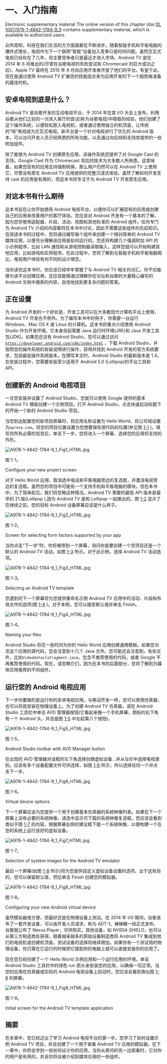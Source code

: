 # 一、入门指南

Electronic supplementary material The online version of this chapter (doi:[10.​1007/​978-1-4842-1784-9_​1](http://dx.doi.org/10.1007/978-1-4842-1784-9_1)) contains supplementary material, which is available to authorized users.

众所周知，科技在我们生活的方方面面都在不断进步。随着智能手机和平板电脑的爆炸式增长，电视作为下一个联网“智能”设备加入竞争只是时间问题。虽然交互式电视已经存在了几年，但主要竞争者只是最近才进入市场，Android TV 是在 2014 年 6 月推出的(尽管在谷歌电视的失败尝试和 Chromecast 的巨大成功之后)，Apple TV 最终在 2015 年 9 月向应用开发者开放了他们的平台。有鉴于此，现在是通过使用 Android TV 扩展您的技能组合来为应用开发的下一个趋势做准备的最佳时机。

## 安卓电视到底是什么？

Android TV 是谷歌开发的互动电视平台，于 2014 年在其 I/O 大会上发布。利用谷歌从他们之前的一次进入客厅的尝试(称为谷歌电视)中吸取的经验，他们创建了这个操作系统，以便轻松嵌入电视机，或者通过使用独立的机顶盒，让传统的“哑”电视成为交互式电视。新平台是一个针对电视进行了优化的 Android 版本，可以访问开发人员已经熟悉的所有功能，以及通过向后倾斜支持库提供的一些附加组件。

除了能够为 Android TV 创建原生应用，该操作系统还提供了对 Google Cast 的支持。Google Cast 作为 Chromecast 背后的技术为大多数人所熟悉。这意味着，如果您现有的应用支持强制转换，那么用户仍然可以在 Android TV 上使用它，尽管没有原生 Android TV 应用提供的完整沉浸式体验。虽然了解如何开发支持 cast 的应用是有用的，但这本书将专注于为 Android TV 开发原生应用。

## 对这本书有什么期待

这本书旨在让你开始使用 Android 电视平台，以便你可以扩展现有的应用或创建自己的应用来改善用户的客厅体验。您应该对 Android 开发有一个基本的了解，因为您将使用适配器、片段、活动、视图和其他标准的 Android 组件。任何专门为 Android TV 介绍的内容都将在本书中讨论，因此不需要这些组件的先前知识。在阅读本书的过程中，您将通过编写每个组件来创建一个相对简单的 Android TV 媒体应用，以便充分理解该应用是如何运行的。您还将构建几个强调附加 API 的小示例程序，比如 LAN 通信和从游戏控制器读取输入，这样您就可以开始构建其他应用，比如游戏和实用程序。在此过程中，您将了解到与智能手机和平板电脑相比，电视用户体验有何不同的设计理念。

当你读完这本书时，你应该已经牢牢掌握了与 Android TV 相关的词汇。你不仅能够为该平台创建应用，还应该能够通过理解你在论坛和谷歌的大量精心编写的 Android 文档中搜索的内容，自信地找到更复杂问题的答案。

## 正在设置

为 Android 开发的一个好处是，开发工具可以在大多数现代计算机平台上使用，Android TV 开发也不例外。为了编写本书中的例子，你需要一台运行 Windows、Mac OS X 或 Linux 的计算机。这本书将重点介绍使用 Android Studio 作为开发环境，它本身目前需要 Java 运行时环境(JRE)和 Java 开发工具包(JDK)。如果您还没有 Android Studio，您可以通过访问 [`https://developer.android.com/sdk/index.html`](https://developer.android.com/sdk/index.html) ，下载 Android Studio，并按照您的操作系统的安装说明进行操作，获得并找到 Android 开发的官方系统要求，包括最低操作系统版本。在撰写本文时，Android Studio 的最新版本是 1.4。在安装过程中，您需要安装至少适用于 Android 5.0 (Lollipop)的平台工具和 API。

## 创建新的 Android 电视项目

一旦您安装并设置了 Android Studio，您就可以使用 Google 提供的基本 Android TV 模板创建一个示例项目。打开 Android Studio，点击快速启动标题下的开始一个新的 Android Studio 项目。

当您到达配置您的新项目屏幕时，将应用名称设置为 Hello World，将公司域设置为`apress.com`，将您的项目位置设置为您想要保存源代码的位置(参见图 [1-1](#Fig1) )。填写完所有必需的信息后，单击下一步，您将进入一个屏幕，选择您的应用将支持的外形。

![A978-1-4842-1784-9_1_Fig1_HTML.jpg](img/A978-1-4842-1784-9_1_Fig1_HTML.jpg)

图 1-1。

Configure your new project screen

对于 Hello World 应用，取消选中电话和平板电脑旁边的复选框，并激活电视旁边的复选框。虽然您的项目中可能有一个支持手机和平板电脑的模块，但在本书中，为了简单起见，我们将忽略这种情况。Android TV 需要的最低 API 版本是最早的 21 版(Lollipop ),因为 Android TV 是和 Lollipop 一起推出的。图 [1-2](#Fig2) 显示了在继续之前，您的目标 Android 设备屏幕应该是什么样子。

![A978-1-4842-1784-9_1_Fig2_HTML.jpg](img/A978-1-4842-1784-9_1_Fig2_HTML.jpg)

图 1-2。

Screen for selecting form factors supported by your app

当你点击“下一步”时，你将被带到一个屏幕，询问你是要创建一个空项目还是一个默认的 Android TV 活动，如图 [1-3](#Fig3) 所示。对于此示例，选择 Android TV 活动选项。

![A978-1-4842-1784-9_1_Fig3_HTML.jpg](img/A978-1-4842-1784-9_1_Fig3_HTML.jpg)

图 1-3。

Selecting an Android TV template

您遇到的下一个屏幕将为您提供重命名示例 Android TV 应用中的活动、片段和布局文件的选项(图 [1-4](#Fig4) )。对于本例，您可以接受默认值并单击 Finish。

![A978-1-4842-1784-9_1_Fig4_HTML.jpg](img/A978-1-4842-1784-9_1_Fig4_HTML.jpg)

图 1-4。

Naming your files

Android Studio 将花一些时间为你的 Hello World 应用创建通用模板。如果您浏览这个应用的源代码，您会注意到十几个 Java 文件。您可能还会注意到，有些文件，比如`VideoDetailsFragment.java`，包含不推荐使用的代码，或者 Google 不再推荐使用的代码。现在，请忽略它们，因为在本书的后面部分，您将了解到为媒体应用推荐的不同组件。

## 运行您的 Android 电视应用

下一步你要做的是运行你的安卓电视应用。与移动开发一样，您可以使用仿真器，也可以将其安装在物理设备上。为了创建 Android TV 仿真器，请在 Android Studio 工具栏中单击 AVD 管理器按钮(它看起来像一个手机屏幕，图标的右下角有一个 Android 头，并且是图 [1-5](#Fig5) 中左起第八个按钮)。

![A978-1-4842-1784-9_1_Fig5_HTML.jpg](img/A978-1-4842-1784-9_1_Fig5_HTML.jpg)

图 1-5。

Android Studio toolbar with AVD Manager button

在出现的 AVD 管理器对话框的左下角选择创建虚拟设备…并从左栏中选择电视类别。应该有多个设备配置文件可供选择，如图 [1-6](#Fig6) 所示，所以选择任何一个并点击下一步。

![A978-1-4842-1784-9_1_Fig6_HTML.jpg](img/A978-1-4842-1784-9_1_Fig6_HTML.jpg)

图 1-6。

Virtual device options

下一个屏幕应该为您提供一个用于创建基本仿真器的系统映像列表。如果在下一个屏幕上没有必要的系统映像，请选中显示可下载的系统映像复选框。您应该会看到类似于图 [1-7](#Fig7) 的内容。根据屏幕右侧的建议框下载一个系统映像，以便构建一个在您的系统上运行良好的虚拟设备。

![A978-1-4842-1784-9_1_Fig7_HTML.jpg](img/A978-1-4842-1784-9_1_Fig7_HTML.jpg)

图 1-7。

Selection of system images for the Android TV emulator

最后一个屏幕(如图 [1-8](#Fig8) 所示)将为您提供自定义虚拟设备设置的选项。出于这些目的，您可以保留默认值，然后单击 Finish 创建您的模拟器。

![A978-1-4842-1784-9_1_Fig8_HTML.jpg](img/A978-1-4842-1784-9_1_Fig8_HTML.jpg)

图 1-8。

Configuring your new Android virtual device

虽然模拟器很方便，但最好还是在物理设备上测试。在 2014 年 I/O 期间，谷歌发布了一套开发设备，可以由开发人员请求，称为 ADT-1。棒棒糖一经正式发布，谷歌就公布了 Nexus Player，可供购买。其他设备，如 NVIDIA SHIELD，也可以从第三方制造商处获得。随着越来越多的原始设备制造商将 Android TV 集成到他们的电视机或创建机顶盒，测试设备的选择将继续增加。如果你有一个测试用的物理设备，你只需在它运行的时候把它插到你的电脑上就可以直接安装你的应用了。

现在您已经创建了一个 Hello World 示例应用和一个运行应用的环境，单击 Android Studio 工具栏中的绿色 run 箭头来安装您的应用，以确保一切正常。当您的应用在仿真器或实际的 Android 电视设备上启动时，您应该会看到类似图 [1-9](#Fig9) 的屏幕。

![A978-1-4842-1784-9_1_Fig9_HTML.jpg](img/A978-1-4842-1784-9_1_Fig9_HTML.jpg)

图 1-9。

Initial screen for the Android TV template application

## 摘要

在本章中，您已经迈出了学习 Android 电视平台的第一步。您学习了如何设置示例 Android TV 项目，并且创建了一个用于查看 Android TV 应用的模拟器。在下一章中，你将会学到一些如何设计你的应用，当你从房间的另一边观看时，它对你的用户是有用的，并且你将会被介绍到媒体应用的一些组件。